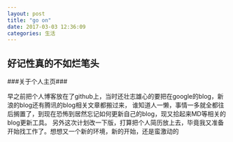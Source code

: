 ```yaml
---
layout: post
title: "go on"
date: 2017-03-03 12:36:09
categories: 生活
---
```


## 好记性真的不如烂笔头 ##

###关于个人主页### 

   早之前把个人博客放在了github上，当时还壮志雄心的要把在google的blog，新浪的blog还有腾讯的blog相关文章都搬过来，
   谁知道人一懒，事情一多就全都往后搁置了，到现在恐怖到居然忘记如何更新自己的blog，现又拾起来MD等相关的blog更新工具。
   另外这次计划改一下版，打算把个人简历放上去，毕竟我又准备开始找工作了。想想又一个新的环境，新的开始，还是蛮激动的